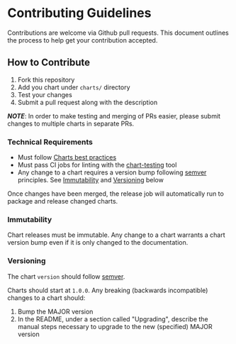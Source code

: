 # Contributing Guidelines

Contributions are welcome via Github pull requests. This document outlines the process to help get your contribution accepted.

## How to Contribute

1. Fork this repository
1. Add you chart under `charts/` directory
1. Test your changes
1. Submit a pull request along with the description

***NOTE***: In order to make testing and merging of PRs easier, please submit changes to multiple charts in separate PRs.

### Technical Requirements

* Must follow [Charts best practices](https://helm.sh/docs/topics/chart_best_practices/)
* Must pass CI jobs for linting with the [chart-testing](https://github.com/helm/chart-testing) tool
* Any change to a chart requires a version bump following [semver](https://semver.org/) principles. See [Immutability](#immutability) and [Versioning](#versioning) below

Once changes have been merged, the release job will automatically run to package and release changed charts.

### Immutability

Chart releases must be immutable. Any change to a chart warrants a chart version bump even if it is only changed to the documentation.

### Versioning

The chart `version` should follow [semver](https://semver.org/).

Charts should start at `1.0.0`. Any breaking (backwards incompatible) changes to a chart should:

1. Bump the MAJOR version
2. In the README, under a section called "Upgrading", describe the manual steps necessary to upgrade to the new (specified) MAJOR version
